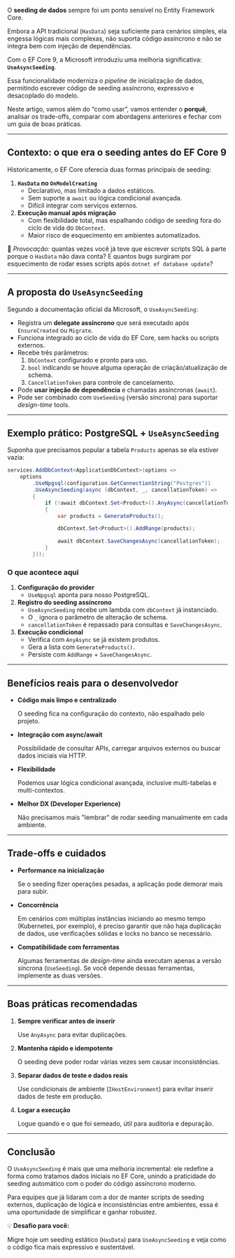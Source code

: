 O **seeding de dados** sempre foi um ponto sensível no Entity Framework Core.

Embora a API tradicional (`HasData`) seja suficiente para cenários simples, ela engessa lógicas mais complexas, não suporta código assíncrono e não se integra bem com injeção de dependências.

Com o EF Core 9, a Microsoft introduziu uma melhoria significativa: **`UseAsyncSeeding`**.

Essa funcionalidade moderniza o *pipeline* de inicialização de dados, permitindo escrever código de seeding assíncrono, expressivo e desacoplado do modelo.

Neste artigo, vamos além do “como usar”, vamos entender o **porquê**, analisar os trade-offs, comparar com abordagens anteriores e fechar com um guia de boas práticas.

---

## **Contexto: o que era o seeding antes do EF Core 9**

Historicamente, o EF Core oferecia duas formas principais de seeding:

1. **`HasData` no `OnModelCreating`**
    - Declarativo, mas limitado a dados estáticos.
    - Sem suporte a `await` ou lógica condicional avançada.
    - Difícil integrar com serviços externos.
2. **Execução manual após migração**
    - Com flexibilidade total, mas espalhando código de seeding fora do ciclo de vida do `DbContext`.
    - Maior risco de esquecimento em ambientes automatizados.

📌 *Provocação:* quantas vezes você já teve que escrever scripts SQL à parte porque o `HasData` não dava conta? E quantos bugs surgiram por esquecimento de rodar esses scripts após `dotnet ef database update`?

---

## **A proposta do `UseAsyncSeeding`**

Segundo a documentação oficial da Microsoft, o `UseAsyncSeeding`:

- Registra um **delegate assíncrono** que será executado após `EnsureCreated` ou `Migrate`.
- Funciona integrado ao ciclo de vida do EF Core, sem hacks ou scripts externos.
- Recebe três parâmetros:
    1. `DbContext` configurado e pronto para uso.
    2. `bool` indicando se houve alguma operação de criação/atualização de schema.
    3. `CancellationToken` para controle de cancelamento.
- Pode **usar injeção de dependência** e chamadas assíncronas (`await`).
- Pode ser combinado com `UseSeeding` (versão síncrona) para suportar *design-time* tools.

---

## **Exemplo prático: PostgreSQL + `UseAsyncSeeding`**

Suponha que precisamos popular a tabela `Products` apenas se ela estiver vazia:

```csharp
services.AddDbContext<ApplicationDbContext>(options =>
    options
        .UseNpgsql(configuration.GetConnectionString("Postgres"))
        .UseAsyncSeeding(async (dbContext, _, cancellationToken) =>
        {
            if (!await dbContext.Set<Product>().AnyAsync(cancellationToken))
            {
                var products = GenerateProducts();

                dbContext.Set<Product>().AddRange(products);

                await dbContext.SaveChangesAsync(cancellationToken);
            }
        }));
```

### **O que acontece aqui**

1. **Configuração do provider**
    - `UseNpgsql` aponta para nosso PostgreSQL.
2. **Registro do seeding assíncrono**
    - `UseAsyncSeeding` recebe um lambda com `dbContext` já instanciado.
    - O `_` ignora o parâmetro de alteração de schema.
    - `cancellationToken` é repassado para consultas e `SaveChangesAsync`.
3. **Execução condicional**
    - Verifica com `AnyAsync` se já existem produtos.
    - Gera a lista com `GenerateProducts()`.
    - Persiste com `AddRange` + `SaveChangesAsync`.

---

## **Benefícios reais para o desenvolvedor**

- **Código mais limpo e centralizado**
    
    O seeding fica na configuração do contexto, não espalhado pelo projeto.
    
- **Integração com async/await**
    
    Possibilidade de consultar APIs, carregar arquivos externos ou buscar dados iniciais via HTTP.
    
- **Flexibilidade**
    
    Podemos usar lógica condicional avançada, inclusive multi-tabelas e multi-contextos.
    
- **Melhor DX (Developer Experience)**
    
    Não precisamos mais "lembrar" de rodar seeding manualmente em cada ambiente.
    

---

## **Trade-offs e cuidados**

- **Performance na inicialização**
    
    Se o seeding fizer operações pesadas, a aplicação pode demorar mais para subir.
    
- **Concorrência**
    
    Em cenários com múltiplas instâncias iniciando ao mesmo tempo (Kubernetes, por exemplo), é preciso garantir que não haja duplicação de dados, use verificações sólidas e locks no banco se necessário.
    
- **Compatibilidade com ferramentas**
    
    Algumas ferramentas de *design-time* ainda executam apenas a versão síncrona (`UseSeeding`). Se você depende dessas ferramentas, implemente as duas versões.
    

---

## **Boas práticas recomendadas**

1. **Sempre verificar antes de inserir**
    
    Use `AnyAsync` para evitar duplicações.
    
2. **Mantenha rápido e idempotente**
    
    O seeding deve poder rodar várias vezes sem causar inconsistências.
    
3. **Separar dados de teste e dados reais**
    
    Use condicionais de ambiente (`IHostEnvironment`) para evitar inserir dados de teste em produção.
    
4. **Logar a execução**
    
    Logue quando e o que foi semeado, útil para auditoria e depuração.
    

---

## **Conclusão**

O `UseAsyncSeeding` é mais que uma melhoria incremental: ele redefine a forma como tratamos dados iniciais no EF Core, unindo a praticidade do seeding automático com o poder do código assíncrono moderno.

Para equipes que já lidaram com a dor de manter scripts de seeding externos, duplicação de lógica e inconsistências entre ambientes, essa é uma oportunidade de simplificar e ganhar robustez.

💡 **Desafio para você:**

Migre hoje um seeding estático (`HasData`) para `UseAsyncSeeding` e veja como o código fica mais expressivo e sustentável.
